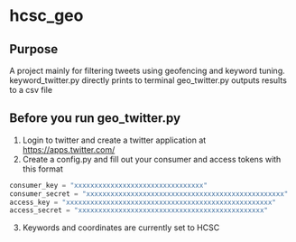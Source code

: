 # hcsc_geo

## Purpose
A project mainly for filtering tweets using geofencing and keyword tuning.
keyword_twitter.py directly prints to terminal
geo_twitter.py outputs results to a csv file


## Before you run geo_twitter.py
1. Login to twitter and create a twitter application at https://apps.twitter.com/
2. Create a config.py and fill out your consumer and access tokens with this format

```python
consumer_key = "xxxxxxxxxxxxxxxxxxxxxxxxxxxxxxxx"
consumer_secret = "xxxxxxxxxxxxxxxxxxxxxxxxxxxxxxxxxxxxxxxxxxxxxxxxx"
access_key = "xxxxxxxxxxxxxxxxxxxxxxxxxxxxxxxxxxxxxxxxxxxxxxxxxxx"
access_secret = "xxxxxxxxxxxxxxxxxxxxxxxxxxxxxxxxxxxxxxxxxxxxxx"
```

3. Keywords and coordinates are currently set to HCSC
